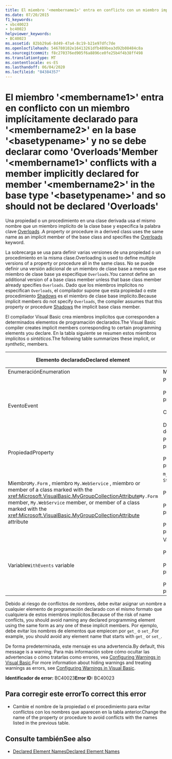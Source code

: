 ```yaml
---
title: El miembro '<membername1>' entra en conflicto con un miembro implícitamente declarado para '<membername2>' en la base '<basetypename>' y no se debe declarar como 'Overloads'
ms.date: 07/20/2015
f1_keywords:
- vbc40023
- bc40023
helpviewer_keywords:
- BC40023
ms.assetid: 82bb29a6-8d49-47a4-8c19-b21e97dfc7de
ms.openlocfilehash: 546780102e16413261dfb489bea3d92b08484c8a
ms.sourcegitcommit: f8c270376ed905f6a8896ce0fe25b4f4b38ff498
ms.translationtype: MT
ms.contentlocale: es-ES
ms.lasthandoff: 06/04/2020
ms.locfileid: "84384357"
---
```

# <a name="member-membername1-conflicts-with-a-member-implicitly-declared-for-member-membername2-in-the-base-type-basetypename-and-so-should-not-be-declared-overloads"></a><span data-ttu-id="814a6-102">El miembro '\<membername1>' entra en conflicto con un miembro implícitamente declarado para '\<membername2>' en la base '\<basetypename>' y no se debe declarar como 'Overloads'</span><span class="sxs-lookup"><span data-stu-id="814a6-102">Member '\<membername1>' conflicts with a member implicitly declared for member '\<membername2>' in the base type '\<basetypename>' and so should not be declared 'Overloads'</span></span>
<span data-ttu-id="814a6-103">Una propiedad o un procedimiento en una clase derivada usa el mismo nombre que un miembro implícito de la clase base y especifica la palabra clave [Overloads](../language-reference/modifiers/overloads.md) .</span><span class="sxs-lookup"><span data-stu-id="814a6-103">A property or procedure in a derived class uses the same name as an implicit member of the base class and specifies the [Overloads](../language-reference/modifiers/overloads.md) keyword.</span></span>  
  
 <span data-ttu-id="814a6-104">La sobrecarga se usa para definir varias versiones de una propiedad o un procedimiento en la misma clase.</span><span class="sxs-lookup"><span data-stu-id="814a6-104">Overloading is used to define multiple versions of a property or procedure all in the same class.</span></span> <span data-ttu-id="814a6-105">No se puede definir una versión adicional de un miembro de clase base a menos que ese miembro de clase base ya especifique `Overloads`.</span><span class="sxs-lookup"><span data-stu-id="814a6-105">You cannot define an additional version of a base class member unless that base class member already specifies `Overloads`.</span></span> <span data-ttu-id="814a6-106">Dado que los miembros implícitos no especifican `Overloads`, el compilador supone que esta propiedad o este procedimiento [Shadows](../language-reference/modifiers/shadows.md) es el miembro de clase base implícito.</span><span class="sxs-lookup"><span data-stu-id="814a6-106">Because implicit members do not specify `Overloads`, the compiler assumes that this property or procedure [Shadows](../language-reference/modifiers/shadows.md) the implicit base class member.</span></span>  
  
 <span data-ttu-id="814a6-107">El compilador Visual Basic crea miembros implícitos que corresponden a determinados elementos de programación declarados.</span><span class="sxs-lookup"><span data-stu-id="814a6-107">The Visual Basic compiler creates implicit members corresponding to certain programming elements you declare.</span></span> <span data-ttu-id="814a6-108">En la tabla siguiente se resumen estos miembros implícitos o *sintéticos*.</span><span class="sxs-lookup"><span data-stu-id="814a6-108">The following table summarizes these implicit, or *synthetic*, members.</span></span>  
  
|<span data-ttu-id="814a6-109">Elemento declarado</span><span class="sxs-lookup"><span data-stu-id="814a6-109">Declared element</span></span>|<span data-ttu-id="814a6-110">Miembros creados implícitamente</span><span class="sxs-lookup"><span data-stu-id="814a6-110">Implicitly created members</span></span>|  
|----------------------|--------------------------------|  
|<span data-ttu-id="814a6-111">Enumeración</span><span class="sxs-lookup"><span data-stu-id="814a6-111">Enumeration</span></span>|<span data-ttu-id="814a6-112">Miembro`value__`</span><span class="sxs-lookup"><span data-stu-id="814a6-112">`value__` member</span></span>|  
|<span data-ttu-id="814a6-113">Evento</span><span class="sxs-lookup"><span data-stu-id="814a6-113">Event</span></span>|<span data-ttu-id="814a6-114">Procedimiento`add_<eventname>`</span><span class="sxs-lookup"><span data-stu-id="814a6-114">`add_<eventname>` procedure</span></span><br /><br /> <span data-ttu-id="814a6-115">Procedimiento`remove_<eventname>`</span><span class="sxs-lookup"><span data-stu-id="814a6-115">`remove_<eventname>` procedure</span></span><br /><br /> <span data-ttu-id="814a6-116">Campo de`<eventname>Event`</span><span class="sxs-lookup"><span data-stu-id="814a6-116">`<eventname>Event` field</span></span><br /><br /> <span data-ttu-id="814a6-117">Delegado`<eventname>EventHandler`</span><span class="sxs-lookup"><span data-stu-id="814a6-117">`<eventname>EventHandler` delegate</span></span>|  
|<span data-ttu-id="814a6-118">Propiedad</span><span class="sxs-lookup"><span data-stu-id="814a6-118">Property</span></span>|<span data-ttu-id="814a6-119">Procedimiento`get_<propertyname>`</span><span class="sxs-lookup"><span data-stu-id="814a6-119">`get_<propertyname>` procedure</span></span><br /><br /> <span data-ttu-id="814a6-120">Procedimiento`set_<propertyname>`</span><span class="sxs-lookup"><span data-stu-id="814a6-120">`set_<propertyname>` procedure</span></span>|  
|<span data-ttu-id="814a6-121">Miembro`My.Form` , miembro `My.WebService` , miembro or member of a class marked with the <xref:Microsoft.VisualBasic.MyGroupCollectionAttribute></span><span class="sxs-lookup"><span data-stu-id="814a6-121">`My.Form` member, `My.WebService` member, or member of a class marked with the <xref:Microsoft.VisualBasic.MyGroupCollectionAttribute> attribute</span></span>|<span data-ttu-id="814a6-122">`m_<variablename>``Static`variable de</span><span class="sxs-lookup"><span data-stu-id="814a6-122">`m_<variablename>` `Static` variable</span></span><br /><br /> <span data-ttu-id="814a6-123">Propiedad `<variablename>`</span><span class="sxs-lookup"><span data-stu-id="814a6-123">`<variablename>` property</span></span><br /><br /> <span data-ttu-id="814a6-124">Procedimiento`get_<variablename>`</span><span class="sxs-lookup"><span data-stu-id="814a6-124">`get_<variablename>` procedure</span></span><br /><br /> <span data-ttu-id="814a6-125">Procedimiento`set_<variablename>`</span><span class="sxs-lookup"><span data-stu-id="814a6-125">`set_<variablename>` procedure</span></span>|  
|<span data-ttu-id="814a6-126">Variable</span><span class="sxs-lookup"><span data-stu-id="814a6-126">`WithEvents` variable</span></span>|<span data-ttu-id="814a6-127">Variable</span><span class="sxs-lookup"><span data-stu-id="814a6-127">`_<variablename>` variable</span></span><br /><br /> <span data-ttu-id="814a6-128">Propiedad `<variablename>`</span><span class="sxs-lookup"><span data-stu-id="814a6-128">`<variablename>` property</span></span><br /><br /> <span data-ttu-id="814a6-129">Procedimiento`get_<variablename>`</span><span class="sxs-lookup"><span data-stu-id="814a6-129">`get_<variablename>` procedure</span></span><br /><br /> <span data-ttu-id="814a6-130">Procedimiento`set_<variablename>`</span><span class="sxs-lookup"><span data-stu-id="814a6-130">`set_<variablename>` procedure</span></span>|  
  
 <span data-ttu-id="814a6-131">Debido al riesgo de conflictos de nombres, debe evitar asignar un nombre a cualquier elemento de programación declarado con el mismo formato que cualquiera de estos miembros implícitos.</span><span class="sxs-lookup"><span data-stu-id="814a6-131">Because of the risk of name conflicts, you should avoid naming any declared programming element using the same form as any one of these implicit members.</span></span> <span data-ttu-id="814a6-132">Por ejemplo, debe evitar los nombres de elementos que empiecen por `get_` o `set_`.</span><span class="sxs-lookup"><span data-stu-id="814a6-132">For example, you should avoid any element name that starts with `get_` or `set_`.</span></span>  
  
 <span data-ttu-id="814a6-133">De forma predeterminada, este mensaje es una advertencia.</span><span class="sxs-lookup"><span data-stu-id="814a6-133">By default, this message is a warning.</span></span> <span data-ttu-id="814a6-134">Para más información sobre cómo ocultar las advertencias o cómo tratarlas como errores, vea [Configuring Warnings in Visual Basic](/visualstudio/ide/configuring-warnings-in-visual-basic).</span><span class="sxs-lookup"><span data-stu-id="814a6-134">For more information about hiding warnings and treating warnings as errors, see [Configuring Warnings in Visual Basic](/visualstudio/ide/configuring-warnings-in-visual-basic).</span></span>  
  
 <span data-ttu-id="814a6-135">**Identificador de error:** BC40023</span><span class="sxs-lookup"><span data-stu-id="814a6-135">**Error ID:** BC40023</span></span>  
  
## <a name="to-correct-this-error"></a><span data-ttu-id="814a6-136">Para corregir este error</span><span class="sxs-lookup"><span data-stu-id="814a6-136">To correct this error</span></span>  
  
- <span data-ttu-id="814a6-137">Cambie el nombre de la propiedad o el procedimiento para evitar conflictos con los nombres que aparecen en la tabla anterior.</span><span class="sxs-lookup"><span data-stu-id="814a6-137">Change the name of the property or procedure to avoid conflicts with the names listed in the previous table.</span></span>  
  
## <a name="see-also"></a><span data-ttu-id="814a6-138">Consulte también</span><span class="sxs-lookup"><span data-stu-id="814a6-138">See also</span></span>

- [<span data-ttu-id="814a6-139">Declared Element Names</span><span class="sxs-lookup"><span data-stu-id="814a6-139">Declared Element Names</span></span>](../programming-guide/language-features/declared-elements/declared-element-names.md)
